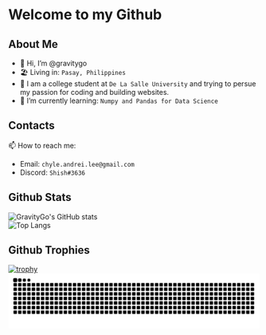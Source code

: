 # Welcome to my Github
## About Me
- 👋 Hi, I’m @gravitygo
- 🏖 Living in: `Pasay, Philippines` 
- 🏹 I am a college student at `De La Salle University` and trying to persue my passion for coding and building websites.
- 🌱 I’m currently learning: `Numpy and Pandas for Data Science`
## Contacts
📫 How to reach me:
- Email: `chyle.andrei.lee@gmail.com`
- Discord: `Shish#3636`
## Github Stats
![GravityGo's GitHub stats](https://github-readme-stats.vercel.app/api?username=gravitygo&show_icons=true&theme=radical)<br>
![Top Langs](https://github-readme-stats.vercel.app/api/top-langs/?username=gravitygo&theme=radical)
## Github Trophies
[![trophy](https://github-profile-trophy.vercel.app/?username=gravitygo&theme=radical)](https://github.com/gravitygo/github-profile-trophy)
![Snake animation](https://github.com/gravitygo/gravitygo/blob/main/github-contribution-grid-snake.svg)
<!---
gravitygo/gravitygo is a ✨ special ✨ repository because its `README.md` (this file) appears on your GitHub profile.
You can click the Preview link to take a look at your changes.
--->

